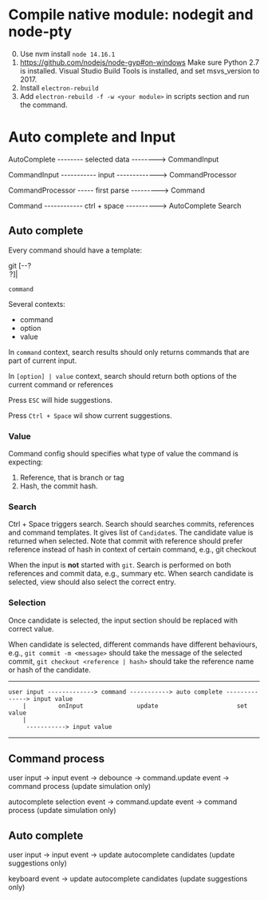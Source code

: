 # Compile native module: nodegit and node-pty

0. Use nvm install `node 14.16.1`
1. https://github.com/nodejs/node-gyp#on-windows Make sure Python 2.7 is installed. Visual Studio Build Tools is installed, and set msvs_version to 2017.
2. Install `electron-rebuild`
3. Add `electron-rebuild -f -w <your module>` in scripts section and run the command.

# Auto complete and Input

AutoComplete -------- selected data --------> CommandInput

CommandInput ----------- input -------------> CommandProcessor

CommandProcessor ----- first parse ---------> Command

Command ------------ ctrl + space ----------> AutoComplete Search

## Auto complete

Every command should have a template:

git <command> [--?<option> <value>?]|<value>

    command

Several contexts:

- command
- option
- value

In `command` context, search results should only returns commands that are part of current input.

In `[option] | value` context, search should return both options of the current command or references

Press `ESC` will hide suggestions.

Press `Ctrl + Space` wil show current suggestions.

### Value

Command config should specifies what type of value the command is expecting:

1. Reference, that is branch or tag
2. Hash, the commit hash.

### Search

Ctrl + Space triggers search. Search should searches commits, references and command templates. It gives list of `Candidate`s. The candidate value is returned when selected. Note that commit with reference should prefer reference instead of hash in context of certain command, e.g., git checkout

When the input is **not** started with `git`. Search is performed on both references and commit data, e.g., summary etc. When search candidate is selected, view should also select the correct entry.

### Selection

Once candidate is selected, the input section should be replaced with correct value.

When candidate is selected, different commands have different behaviours, e.g., `git commit -m <message>` should take the message of the selected commit, `git checkout <reference | hash>` should take the reference name or hash of the candidate.

---

    user input -------------> command -----------> auto complete --------------> input value
        |         onInput               update                      set value
        |
         -----------> input value

---

## Command process

user input -> input event -> debounce -> command.update event -> command process (update simulation only)

autocomplete selection event -> command.update event -> command process (update simulation only)

## Auto complete

user input -> input event -> update autocomplete candidates (update suggestions only)

keyboard event -> update autocomplete candidates (update suggestions only)
